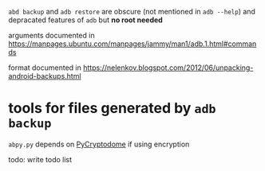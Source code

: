 `abd backup` and `adb restore` are obscure (not mentioned in `adb --help`) and depracated features of `adb` but **no root needed**

arguments documented in https://manpages.ubuntu.com/manpages/jammy/man1/adb.1.html#commands

format documented in https://nelenkov.blogspot.com/2012/06/unpacking-android-backups.html

# tools for files generated by `adb backup`

`abpy.py` depends on [PyCryptodome](https://www.pycryptodome.org/) if using encryption

todo: write todo list